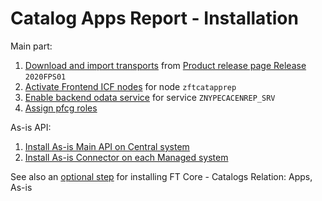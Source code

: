 # Catalog Apps Report - Installation

Main part:

1. [Download and import transports](../../inst/step-1.md) from [Product release page Release](https://github.com/fioritracker/ca/releases) `2020FPS01`
2. [Activate Frontend ICF nodes](../../inst/step-2.md) for node `zftcatapprep`
3. [Enable backend odata service](../../inst/step-3.md) for service `ZNYPECACENREP_SRV`
4. [Assign pfcg roles](../../inst/step-4.md)

As-is API:

1. [Install As-is Main API on Central system](../../asis/SPS02/inst-cen.md)
2. [Install As-is Connector on each Managed system](../../asis/SPS02/inst-man.md)

See also an [optional step](inst-opt.md) for installing FT Core - Catalogs Relation: Apps, As-is